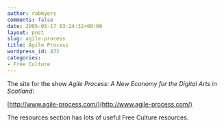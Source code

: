 ```yaml
---
author: robmyers
comments: false
date: 2005-05-17 03:24:32+00:00
layout: post
slug: agile-process
title: Agile Process
wordpress_id: 432
categories:
- Free Culture
---
```


The site for the show _Agile Process: A New Economy for the Digital Arts in Scotland_:  
  
[http://www.agile-process.com/](http://www.agile-process.com/)   
  
The resources section has lots of useful Free Culture resources.

  


